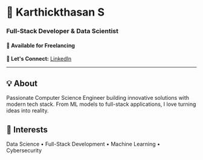 # 🚀 Karthickthasan S
### Full-Stack Developer & Data Scientist
#### 💼 Available for Freelancing

**📧 Let's Connect:** [LinkedIn](https://www.linkedin.com/in/karthickthasans)

---
## 💡 About
Passionate Computer Science Engineer building innovative solutions with modern tech stack. From ML models to full-stack applications, I love turning ideas into reality.

## 🌟 Interests
Data Science • Full-Stack Development • Machine Learning • Cybersecurity

